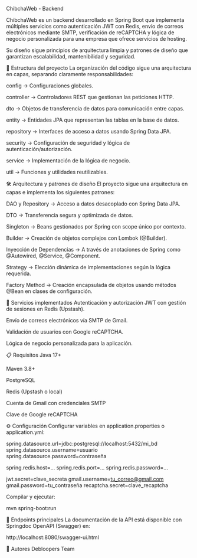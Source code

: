 <p align="justify">
ChibchaWeb - Backend

ChibchaWeb es un backend desarrollado en Spring Boot que implementa múltiples servicios como autenticación JWT con Redis, envío de correos electrónicos mediante SMTP, verificación de reCAPTCHA y lógica de negocio personalizada para una empresa que ofrece servicios de hosting.

Su diseño sigue principios de arquitectura limpia y patrones de diseño que garantizan escalabilidad, mantenibilidad y seguridad.

📂 Estructura del proyecto
La organización del código sigue una arquitectura en capas, separando claramente responsabilidades:

config → Configuraciones globales.

controller → Controladores REST que gestionan las peticiones HTTP.

dto → Objetos de transferencia de datos para comunicación entre capas.

entity → Entidades JPA que representan las tablas en la base de datos.

repository → Interfaces de acceso a datos usando Spring Data JPA.

security → Configuración de seguridad y lógica de autenticación/autorización.

service → Implementación de la lógica de negocio.

util → Funciones y utilidades reutilizables.

🛠️ Arquitectura y patrones de diseño
El proyecto sigue una arquitectura en capas e implementa los siguientes patrones:

DAO y Repository → Acceso a datos desacoplado con Spring Data JPA.

DTO → Transferencia segura y optimizada de datos.

Singleton → Beans gestionados por Spring con scope único por contexto.

Builder → Creación de objetos complejos con Lombok (@Builder).

Inyección de Dependencias → A través de anotaciones de Spring como @Autowired, @Service, @Component.

Strategy → Elección dinámica de implementaciones según la lógica requerida.

Factory Method → Creación encapsulada de objetos usando métodos @Bean en clases de configuración.

🚀 Servicios implementados
Autenticación y autorización JWT con gestión de sesiones en Redis (Upstash).

Envío de correos electrónicos vía SMTP de Gmail.

Validación de usuarios con Google reCAPTCHA.

Lógica de negocio personalizada para la aplicación.

📋 Requisitos
Java 17+

Maven 3.8+

PostgreSQL

Redis (Upstash o local)

Cuenta de Gmail con credenciales SMTP

Clave de Google reCAPTCHA

⚙️ Configuración
Configurar variables en application.properties o application.yml:

spring.datasource.url=jdbc:postgresql://localhost:5432/mi_bd
spring.datasource.username=usuario
spring.datasource.password=contraseña

spring.redis.host=...
spring.redis.port=...
spring.redis.password=...

jwt.secret=clave_secreta
gmail.username=tu_correo@gmail.com
gmail.password=tu_contraseña
recaptcha.secret=clave_recaptcha

Compilar y ejecutar:

mvn spring-boot:run

📡 Endpoints principales
La documentación de la API está disponible con Springdoc OpenAPI (Swagger) en:

http://localhost:8080/swagger-ui.html

👥 Autores
Debloopers Team
</p>
